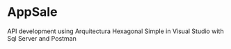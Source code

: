 # AppSale
API development using Arquitectura Hexagonal Simple in Visual Studio with Sql Server and Postman
